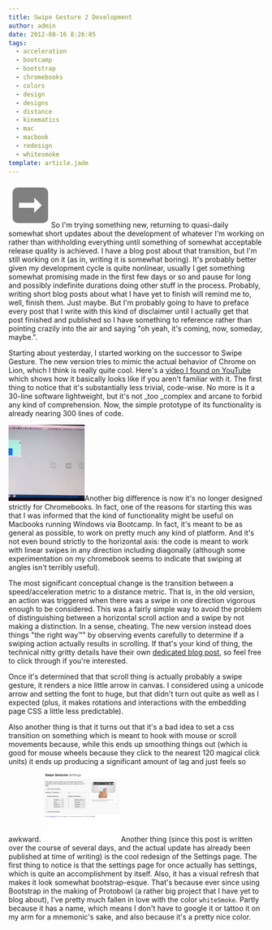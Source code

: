 ```yaml
---
title: Swipe Gesture 2 Development
author: admin
date: 2012-08-16 8:26:05
tags: 
  - acceleration
  - bootcamp
  - bootstrap
  - chromebooks
  - colors
  - design
  - designs
  - distance
  - kinematics
  - mac
  - macbook
  - redesign
  - whitesmoke
template: article.jade
---
```


[![](4WsjX.png "4WsjX")](4WsjX.png)So I'm trying something new, returning to quasi-daily somewhat short updates about the development of whatever I'm working on rather than withholding everything until something of somewhat acceptable release quality is achieved. I have a blog post about that transition, but I'm still working on it (as in, writing it is somewhat boring). It's probably better given my development cycle is quite nonlinear, usually I get something somewhat promising made in the first few days or so and pause for long and possibly indefinite durations doing other stuff in the process. Probably, writing short blog posts about what I have yet to finish will remind me to, well, finish them. Just maybe. But I'm probably going to have to preface every post that I write with this kind of disclaimer until I actually get that post finished and published so I have something to reference rather than pointing crazily into the air and saying "oh yeah, it's coming, now, someday, maybe.".

Starting about yesterday, I started working on the successor to Swipe Gesture. The new version tries to mimic the actual behavior of Chrome on Lion, which I think is really quite cool. Here's a [video I found on YouTube](http://www.youtube.com/watch?v=H-LY6-UdtO8) which shows how it basically looks like if you aren't familiar with it. The first thing to notice that it's substantially less trivial, code-wise. No more is it a 30-line software lightweight, but it's not _too _complex and arcane to forbid any kind of comprehension. Now, the simple prototype of its functionality is already nearing 300 lines of code.

[![](Screenshot-from-2012-08-14-111944-150x150.png "Screenshot from 2012-08-14 11:19:44")](Screenshot-from-2012-08-14-111944.png)Another big difference is now it's no longer designed strictly for Chromebooks. In fact, one of the reasons for starting this was that I was informed that the kind of functionality might be useful on Macbooks running Windows via Bootcamp. In fact, it's meant to be as general as possible, to work on pretty much any kind of platform. And it's not even bound strictly to the horizontal axis: the code is meant to work with linear swipes in any direction including diagonally (although some experimentation on my chromebook seems to indicate that swiping at angles isn't terribly useful).

The most significant conceptual change is the transition between a speed/acceleration metric to a distance metric. That is, in the old version, an action was triggered when there was a swipe in one direction vigorous enough to be considered. This was a fairly simple way to avoid the problem of distinguishing between a horizontal scroll action and a swipe by not making a distinction. In a sense, cheating. The new version instead does things "the right way™" by observing events carefully to determine if a swiping action actually results in scrolling. If that's your kind of thing, the technical nitty gritty details have their own [dedicated blog post](http://antimatter15.com/wp/2012/08/determining-if-a-mousewheel-event-results-in-scroll/), so feel free to click through if you're interested.

Once it's determined that that scroll thing is actually probably a swipe gesture, it renders a nice little arrow in canvas. I considered using a unicode arrow and setting the font to huge, but that didn't turn out quite as well as I expected (plus, it makes rotations and interactions with the embedding page CSS a little less predictable).

Also another thing is that it turns out that it's a bad idea to set a css transition on something which is meant to hook with mouse or scroll movements because, while this ends up smoothing things out (which is good for mouse wheels because they click to the nearest 120 magical click units) it ends up producing a significant amount of lag and just feels so awkward.
[![](Swipe2-150x150.png "Swipe2")](Swipe2.png)
Another thing (since this post is written over the course of several days, and the actual update has already been published at time of writing) is the cool redesign of the Settings page. The first thing to notice is that the settings page for once actually has settings, which is quite an accomplishment by itself. Also, it has a visual refresh that makes it look somewhat bootstrap-esque. That's because ever since using Bootstrap in the making of Protobowl (a rather big project that I have yet to blog about), I've pretty much fallen in love with the color `whiteSmoke`. Partly because it has a name, which means I don't have to google it or tattoo it on my arm for a mnemonic's sake, and also because it's a pretty nice color.
